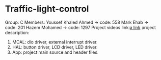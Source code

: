 # Traffic-light-control
Group: C
Members: Youssef Khaled Ahmed -> code: 558
         Mark Ehab            -> code: 201
         Hazem Mohamed        -> code: 1297
Project videos link:[a link](https://drive.google.com/drive/folders/1z5pV-ZOQ4_Oc_GvNU5xb3_KsFEYT7HRE?usp=sharing)
project description: 
1. MCAL: dio driver, external interrupt driver.
2. HAL: button driver, LCD driver, LED driver.
3. App: project main source and header files.
